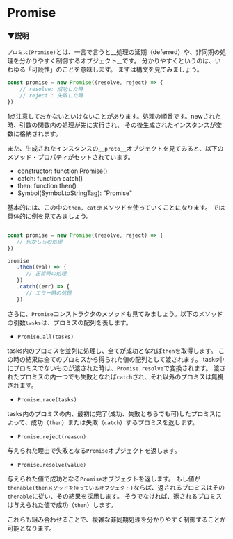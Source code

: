 # Promise

### ▼説明

`プロミス(Promise)`とは、一言で言うと__処理の延期（deferred）や、非同期の処理を分かりやすく制御するオブジェクト__です。
分かりやすくというのは、いわゆる「可読性」のことを意味します。
まずは構文を見てみましょう。

```javascript
const promise = new Promise((resolve, reject) => {
	// resolve: 成功した時
	// reject : 失敗した時
})
```

1点注意しておかないといけないことがあります。処理の順番です。newされた時、引数の関数内の処理が先に実行され、
その後生成されたインスタンスが変数に格納されます。

また、生成されたインスタンスの`__proto__`オブジェクトを見てみると、以下のメソッド・プロパティがセットされています。

- constructor: function Promise()
- catch: function catch()
- then: function then()
- Symbol(Symbol.toStringTag): "Promise"

基本的には、この中の`then, catch`メソッドを使っていくことになります。
では具体的に例を見てみましょう。

```javascript

const promise = new Promise((resolve, reject) => {
   // 何かしらの処理
})

promise
   .then((val) => {
      // 正常時の処理
   })
   .catch((err) => {
      // エラー時の処理
   })
```

さらに、`Promise`コンストラクタのメソッドも見てみましょう。以下のメソッドの引数`tasks`は、プロミスの配列を表します。

- `Promise.all(tasks)`

tasks内のプロミスを並列に処理し、全てが成功となれば`then`を取得します。
この時の結果は全てのプロミスから得られた値の配列として渡されます。
tasks中にプロミスでないものが渡された時は、`Promise.resolve`で変換されます。
渡されたプロミスの内一つでも失敗となれば`catch`され、それ以外のプロミスは無視されます。


- `Promise.race(tasks)`

tasks内のプロミスの内、最初に完了(成功、失敗とちらでも可)したプロミスによって、成功（`then`）または失敗（`catch`）するプロミスを返します。


- `Promise.reject(reason)`

与えられた理由で失敗となる`Promise`オブジェクトを返します。


- `Promise.resolve(value)`

与えられた値で成功となる`Promise`オブジェクトを返します。
もし値が`thenable(thenメソッドを持っているオブジェクト)`ならば、返されるプロミスはその`thenable`に従い、その結果を採用します。
そうでなければ、返されるプロミスは与えられた値で成功（`then`）します。


これらも組み合わせることで、複雑な非同期処理を分かりやすく制御することが可能となります。
